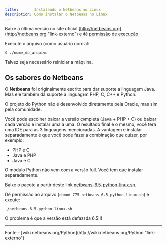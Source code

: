 ```yaml
---
title:       Instalando o Netbeans no Linux
description: Como instalar o Netbeans no Linux
---
```



Baixe a última versão no site oficial [http://netbeans.org](http://netbeans.org "link-externo") e dê 
[permissão de execução](/linux/como-dar-permissao-de-execucao)

Execute o arquivo (como usuário normal: 

	$ ./nome_do_arquivo

Talvez seja necessário reiniciar a máquina.


Os sabores do Netbeans
---

O __Netbeans__ foi originalmente escrito para dar suporte a linguagem Java. Mas ele também dá suporte a linguagem PHP,
C, C++ e Python.

O projeto do Python não é desenvolvido diretamente pela Oracle, mas sim pela comunidade.

Você pode escolher baixar a versão completa (Java + PHP + C) ou baixar cada versão e instalar uma a uma. O resultado
final é o mesmo, você terá uma IDE para as 3 linguagens mencionadas. A vantagem e instalar separadamente é que você
pode fazer a combinação que quizer, por exemplo:

- PHP e C
- Java e PHP
- Java e C

O módulo Python não vem com a versão full. Você tem que instalar separadamente.

Baixe o pacote a partir deste link [netbeans-6.5-python-linux.sh](http://dlc.sun.com.edgesuite.net/netbeans/6.5/python/ea/ ).

Dê permissão ao arquivo (`chmod 775 netbeans-6.5-python-linux.sh`) e excute:

    ./netbeans-6.5-python-linux.sh

O problema é que a versão está defazada 6.5!!!

<hr>
Fonte
- [wiki.netbeans.org/Python](http://wiki.netbeans.org/Python "link-externo")




